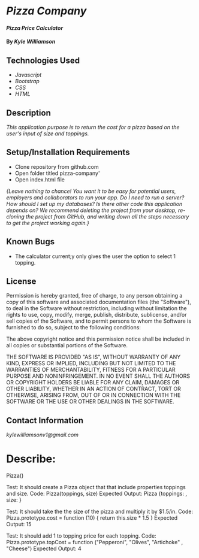  # _Pizza Company_

#### _Pizza Price Calculator_

#### By _**Kyle Williamson**_

## Technologies Used

* _Javascript_
* _Bootstrap_
* _CSS_
* _HTML_

## Description

_This application purpose is to return the cost for a pizza based on the user's input of size and toppings._

## Setup/Installation Requirements

* Clone repository from github.com
* Open folder titled pizza-company'
* Open index.html file

_{Leave nothing to chance! You want it to be easy for potential users, employers and collaborators to run your app. Do I need to run a server? How should I set up my databases? Is there other code this application depends on? We recommend deleting the project from your desktop, re-cloning the project from GitHub, and writing down all the steps necessary to get the project working again.}_

## Known Bugs

* The calculator current;y only gives the user the option to select 1 topping.

## License

Permission is hereby granted, free of charge, to any person obtaining a copy of this software and associated documentation files (the "Software"), to deal in the Software without restriction, including without limitation the rights to use, copy, modify, merge, publish, distribute, sublicense, and/or sell copies of the Software, and to permit persons to whom the Software is furnished to do so, subject to the following conditions:

The above copyright notice and this permission notice shall be included in all copies or substantial portions of the Software.

THE SOFTWARE IS PROVIDED "AS IS", WITHOUT WARRANTY OF ANY KIND, EXPRESS OR IMPLIED, INCLUDING BUT NOT LIMITED TO THE WARRANTIES OF MERCHANTABILITY, FITNESS FOR A PARTICULAR PURPOSE AND NONINFRINGEMENT. IN NO EVENT SHALL THE AUTHORS OR COPYRIGHT HOLDERS BE LIABLE FOR ANY CLAIM, DAMAGES OR OTHER LIABILITY, WHETHER IN AN ACTION OF CONTRACT, TORT OR OTHERWISE, ARISING FROM, OUT OF OR IN CONNECTION WITH THE SOFTWARE OR THE USE OR OTHER DEALINGS IN THE SOFTWARE.

## Contact Information

_kylewilliamsonv1@gmail.com_ 


# Describe: 
Pizza()

Test: 
It should create a Pizza object that that include properties toppings and size. 
Code:
Pizza(toppings, size)
Expected Output: 
Pizza {toppings: , size: }

Test: 
It should take the the size of the pizza and multiply it by $1.5/in.
Code: 
Pizza.prototype.cost = function (10) {
return this.size * 1.5 } 
Expected Output: 
15

Test:
It should add 1 to topping price for each topping.
Code:
Pizza.prototype.topCost = function ("Pepperoni", "Olives", "Artichoke" , "Cheese") 
Expected Output: 4


